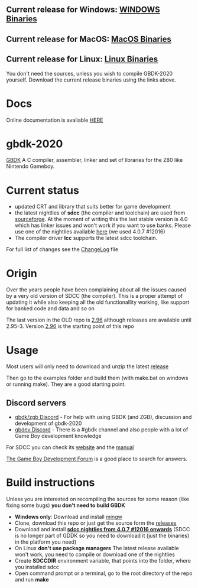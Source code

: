 ## Current release for Windows: [WINDOWS Binaries](https://github.com/Zal0/gbdk-2020/releases/latest/download/gbdk-win.zip)
## Current release for MacOS: [MacOS Binaries](https://github.com/Zal0/gbdk-2020/releases/latest/download/gbdk-macos.zip)
## Current release for Linux: [Linux Binaries](https://github.com/Zal0/gbdk-2020/releases/latest/download/gbdk-linux64.tar.gz)
You don't need the sources, unless you wish to compile GBDK-2020 yourself. Download the current release binaries using the links above.

# Docs
Online documentation is avaliable [HERE](https://zal0.github.io/gbdk-2020/docs/api)


# gbdk-2020
[GBDK](http://gbdk.sourceforge.net/) A C compiler, assembler, linker and set of libraries for the Z80 like Nintendo Gameboy.

# Current status
- updated CRT and library that suits better for game development
- the latest nightlies of **sdcc** (the compiler and toolchain) are used from [sourceforge](http://sdcc.sourceforge.net). At the moment of writing this the last stable version is 4.0 which has linker issues and won't work if you want to use banks. Please use one of the nightlies available [here](http://sdcc.sourceforge.net/snap.php) (we used 4.0.7 #12016)
- The compiler driver **lcc** supports the latest sdcc toolchain.

For full list of changes see the [ChangeLog](https://github.com/Zal0/gbdk-2020/blob/master/gbdk-support/ChangeLog) file

# Origin

Over the years people have been complaining about all the issues caused by a very old version of SDCC (the compiler). This is a proper attempt of updating it while also keeping all the old functionallity working, like support for banked code and data and so on

The last version in the OLD repo is [2.96](https://sourceforge.net/projects/gbdk/files/gbdk/2.96/) although releases are available until 2.95-3. Version [2.96](https://sourceforge.net/projects/gbdk/files/gbdk/2.96/) is the starting point of this repo

# Usage
Most users will only need to download and unzip the latest [release](https://github.com/Zal0/gbdk-2020/releases)

Then go to the examples folder and build them (with make.bat on windows or running make). They are a good starting point.

## Discord servers
* [gbdk/zgb Discord](https://discord.gg/XCbjCvqnUY) - For help with using GBDK (and ZGB), discussion and development of gbdk-2020
* [gbdev Discord](https://discordapp.com/invite/tKGMPNr) - There is a #gbdk channel and also people with a lot of Game Boy development knowledge

For SDCC you can check its [website](http://sdcc.sourceforge.net/) and the [manual](http://sdcc.sourceforge.net/doc/sdccman.pdf)

[The Game Boy Development Forum](https://gbdev.gg8.se/forums/) is a good place to search for answers. 



# Build instructions
Unless you are interested on recompiling the sources for some reason (like fixing some bugs) **you don't need to build GBDK**

- **Windows only**: Download and install [mingw](http://www.mingw.org/)
- Clone, download this repo or just get the source form the [releases](https://github.com/Zal0/gbdk-2020/releases)
- Download and install [**sdcc nightlies from 4.0.7 #12016 onwards**](http://sdcc.sourceforge.net/snap.php) (SDCC is no longer part of GDDK so you need to download it (just the binaries) in the platform you need)
- On Linux **don't use package managers** The latest release available won't work, you need to compile or download one of the nightlies
- Create **SDCCDIR** environment variable, that points into the folder, where you installed sdcc
- Open command prompt or a terminal, go to the root directory of the repo and run **make**
